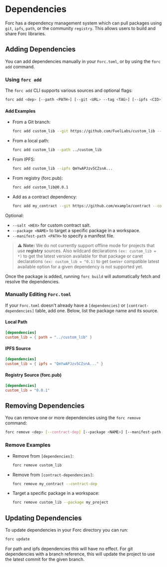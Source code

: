 # Dependencies

Forc has a dependency management system which can pull packages using `git`, `ipfs`, `path`, or the community `registry`. This allows users to build and share Forc libraries.

## Adding Dependencies

You can add dependencies manually in your `Forc.toml`, or by using the `forc add` command.

### Using `forc add`

The `forc add` CLI supports various sources and optional flags:

```bash
forc add <dep> [--path <PATH>] [--git <URL> --tag <TAG>] [--ipfs <CID>] [--contract-dep]
```

#### Add Examples

* From a Git branch:

  ```bash
  forc add custom_lib --git https://github.com/FuelLabs/custom_lib --branch master
  ```

* From a local path:

  ```bash
  forc add custom_lib --path ../custom_lib
  ```

* From IPFS:

  ```bash
  forc add custom_lib --ipfs QmYwAPJzv5CZsnA...
  ```

* From registry (forc.pub):

  ```bash
  forc add custom_lib@0.0.1
  ```

* Add as a contract dependency:

  ```bash
  forc add my_contract --git https://github.com/example/contract --contract-dep
  ```

Optional:

* `--salt <HEX>` for custom contract salt.
* `--package <NAME>` to target a specific package in a workspace.
* `--manifest-path <PATH>` to specify a manifest file.

> ⚠️ **Note:**
> We do not currently support offline mode for projects that use **registry** sources.
> Also wildcard declarations `(ex: custom_lib = *)` to get the latest version available for that package or caret declarations `(ex: custom_lib = ^0.1)` to get `SemVer` compatible latest available option for a given dependency is not supported yet.

Once the package is added, running `forc build` will automatically fetch and resolve the dependencies.

### Manually Editing `Forc.toml`

If your `Forc.toml` doesn't already have a `[dependencies]` or `[contract-dependencies]` table, add one. Below, list the package name and its source.

#### Local Path

```toml
[dependencies]
custom_lib = { path = "../custom_lib" }
```

#### IPFS Source

```toml
[dependencies]
custom_lib = { ipfs = "QmYwAPJzv5CZsnA..." }
```

#### Registry Source (forc.pub)

```toml
[dependencies]
custom_lib = "0.0.1"
```

## Removing Dependencies

You can remove one or more dependencies using the `forc remove` command:

```bash
forc remove <dep> [--contract-dep] [--package <NAME>] [--manifest-path <PATH>]
```

### Remove Examples

* Remove from `[dependencies]`:

  ```bash
  forc remove custom_lib
  ```

* Remove from `[contract-dependencies]`:

  ```bash
  forc remove my_contract --contract-dep
  ```

* Target a specific package in a workspace:

  ```bash
  forc remove custom_lib --package my_project
  ```

## Updating Dependencies

To update dependencies in your Forc directory you can run:

```bash
forc update
```

For path and ipfs dependencies this will have no effect. For git dependencies with a branch reference, this will update the project to use the latest commit for the given branch.
